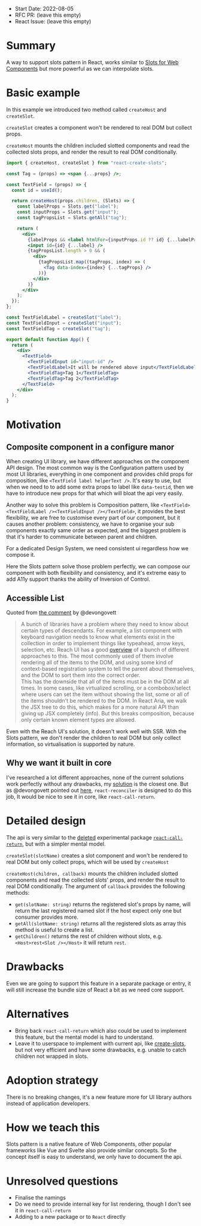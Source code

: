- Start Date: 2022-08-05
- RFC PR: (leave this empty)
- React Issue: (leave this empty)

# Summary

A way to support slots pattern in React, works similar to [Slots for Web Components](https://developer.mozilla.org/en-US/docs/Web/Web_Components/Using_templates_and_slots)
but more powerful as we can interpolate slots.

# Basic example

In this example we introduced two method called `createHost` and `createSlot`.

`createSlot` creates a component won't be rendered to real DOM but collect props.

`createHost` mounts the children included slotted components and read the
collected slots props, and render the result to real DOM conditionally.

```jsx
import { createHost, createSlot } from "react-create-slots";

const Tag = (props) => <span {...props} />;

const TextField = (props) => {
  const id = useId();

  return createHost(props.children, (Slots) => {
    const labelProps = Slots.get("label");
    const inputProps = Slots.get("input");
    const tagPropsList = Slots.getAll("tag");

    return (
      <div>
        {labelProps && <label htmlFor={inputProps.id ?? id} {...labelProps} />}
        <input id={id} {...label} />
        {tagPropsList.length > 0 && (
          <div>
            {tagPropsList.map((tagProps, index) => (
              <Tag data-index={index} {...tagProps} />
            ))}
          </div>
        )}
      </div>
    );
  });
};

const TextFieldLabel = createSlot("label");
const TextFieldInput = createSlot("input");
const TextFieldTag = createSlot("tag");

export default function App() {
  return (
    <div>
      <TextField>
        <TextFieldInput id="input-id" />
        <TextFieldLabel>It will be rendered above input</TextFieldLabel>
        <TextFieldTag>Tag 1</TextFieldTag>
        <TextFieldTag>Tag 2</TextFieldTag>
      </TextField>
    </div>
  );
}
```

# Motivation

## Composite component in a configure manor

When creating UI library, we have different approaches on the component
API design. The most common way is the Configuration pattern used by
most UI libraries, everything in one component and provides child props
for composition, like `<TextField label helperText />`. It's easy to use,
but when we need to to add some extra props to label like `data-testid`,
then we have to introduce new props for that which will bloat the api
very easily.

Another way to solve this problem is Composition pattern, like
`<TextField><TextFieldLabel /><TextFieldInput /></TextField>`,
it provides the best flexibility, we are free to customise every
part of our component, but it causes another problem: consistency,
we have to organise your sub components exactly same order as expected,
and the biggest problem is that it's harder to communicate between
parent and children.

For a dedicated Design System, we need consistent ui regardless how
we compose it.

Here the Slots pattern solve those problem perfectly, we can compose
our component with both flexibility and consistency, and it's extreme
easy to add A11y support thanks the ability of Inversion of Control.

## Accessible List

Quoted from [the comment](https://github.com/facebook/react/issues/24979#issuecomment-1193176328)
by @devongovett

> A bunch of libraries have a problem where they need to know about certain types of descendants. For example, a list component with keyboard navigation needs to know what elements exist in the collection in order to implement things like typeahead, arrow keys, selection, etc. Reach UI has a good [overview](https://github.com/reach/reach-ui/tree/dev/packages/descendants) of a bunch of different approaches to this. The most commonly used of them involve rendering all of the items to the DOM, and using some kind of context-based registration system to tell the parent about themselves, and the DOM to sort them into the correct order.  
> This has the downside that all of the items must be in the DOM at all times. In some cases, like virtualized scrolling, or a combobox/select where users can set the item without showing the list, some or all of the items shouldn't be rendered to the DOM. In React Aria, we walk the JSX tree to do this, which makes for a more natural API than giving up JSX completely (info). But this breaks composition, because only certain known element types are allowed.

Even with the Reach UI's solution, it doesn't work well with SSR.
With the Slots pattern, we don't render the children to real DOM but
only collect information, so virtualisation is supported by nature.

## Why we want it built in core

I've researched a lot different approaches, none of the current solutions
work perfectly without any drawbacks, my [solution](https://github.com/nihgwu/create-slots)
is the closest one. But as @devongovett pointed out [here](https://github.com/facebook/react/issues/24979#issuecomment-1205909188), `react-reconciler` is designed to do this job,
It would be nice to see it in core, like `react-call-return`.

# Detailed design

The api is very similar to the [deleted](https://github.com/facebook/react/pull/12820)
experimental package [`react-call-return`](https://github.com/facebook/react/pull/11364),
but with a simpler mental model.

`createSlot(slotName)` creates a slot component and won't be rendered to
real DOM but only collect props, which will be used by `createHost`

`createHost(children, callback)` mounts the children included slotted
components and read the collected slots' props, and render the result to
real DOM conditionally. The argument of `callback` provides the following
methods:

- `get(slotName: string)` returns the registered slot's props by name,
  will return the last registered named slot if the host expect only one
  but consumer provides more.
- `getAll(slotName: string)` returns all the registered slots as array
  this method is useful to create a list.
- `getChildren()` returns the rest of children without slots, e.g.
  `<Host>rest<Slot /></Host>` it will return `rest`.

# Drawbacks

Even we are going to support this feature in a separate package or entry,
it will still increase the bundle size of React a bit as we need core support.

# Alternatives

- Bring back `react-call-return` which also could be used to implement this
  feature, but the mental model is hard to understand.
- Leave it to userspace to implement with current api, like [create-slots](https://github.com/nihgwu/create-slots), but not very efficient and have
  some drawbacks, e.g. unable to catch children not wrapped in slots.

# Adoption strategy

There is no breaking changes, it's a new feature more for UI library authors
instead of application developers.

# How we teach this

Slots pattern is a native feature of Web Components, other popular frameworks
like Vue and Svelte also provide similar concepts. So the concept itself is
easy to understand, we only have to document the api.

# Unresolved questions

- Finalise the namings
- Do we need to provide internal key for list rendering, though I don't see it
  in `react-call-return`
- Adding to a new package or to `React` directly
